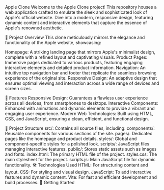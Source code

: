 Apple Clone
Welcome to the Apple Clone project! This repository houses a web application crafted to emulate the sleek and sophisticated look of Apple's official website. Dive into a modern, responsive design, featuring dynamic content and interactive elements that capture the essence of Apple's renowned aesthetic.

🌟 Project Overview
This clone meticulously mirrors the elegance and functionality of the Apple website, showcasing:

Homepage: A striking landing page that mirrors Apple's minimalist design, complete with a refined layout and captivating visuals.
Product Pages: Immersive pages dedicated to various products, featuring engaging interactive elements and detailed product information.
Navigation: An intuitive top navigation bar and footer that replicate the seamless browsing experience of the original site.
Responsive Design: An adaptive design that ensures optimal viewing and interaction across a wide range of devices and screen sizes.


🚀 Features
Responsive Design: Guarantees a flawless user experience across all devices, from smartphones to desktops.
Interactive Components: Enhanced with animations and dynamic elements to provide a vibrant and engaging user experience.
Modern Web Technologies: Built using HTML, CSS, and JavaScript, ensuring a clean, efficient, and functional design.


📁 Project Structure
src/: Contains all source files, including:
components/: Reusable components for various sections of the site.
pages/: Dedicated pages like the homepage and product details.
styles/: Global and component-specific styles for a polished look.
scripts/: JavaScript files managing interactive features.
public/: Stores static assets such as images and fonts.
index.html: The primary HTML file of the project.
styles.css: The main stylesheet for the project.
scripts.js: Main JavaScript file for dynamic functionality.
🛠 Technologies Used
HTML: For structuring content and layout.
CSS: For styling and visual design.
JavaScript: To add interactive features and dynamic content.
Vite: For fast and efficient development and build processes.
🚀 Getting Started
